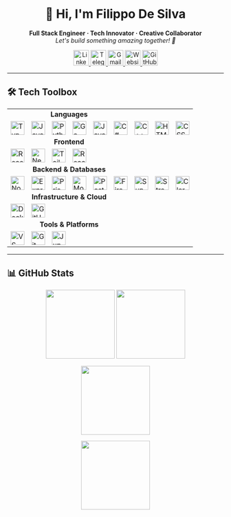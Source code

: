 <h1 align="center">
  👋 Hi, I'm Filippo De Silva
</h1>
<p align="center">
  <b>Full Stack Engineer · Tech Innovator · Creative Collaborator</b><br>
  <i>Let's build something amazing together! 🚀</i>
</p>

<!-- Social Media -->
<p align="center">
  <a href="https://www.linkedin.com/in/filippo-de-silva-0982a7342" target="_blank" title="LinkedIn">
    <img src="https://cdn.jsdelivr.net/gh/devicons/devicon/icons/linkedin/linkedin-original.svg" alt="LinkedIn" width="36" height="36"/>
  </a>
  <a href="https://t.me/Lt_Col_Sam?text=Hi%20Filippo,%20I%20would%20like%20to%20connect." target="_blank" title="Telegram">
    <img src="https://cdn.simpleicons.org/telegram/229ED9/fff.svg" alt="Telegram" width="36" height="36"/>
  </a>
  <a href="mailto:filippodev@gmail.com" target="_blank" title="Email">
    <img src="https://cdn.jsdelivr.net/gh/devicons/devicon/icons/google/google-original.svg" alt="Gmail" width="36" height="36"/>
  </a>
  <a href="https://filippodesilva.vercel.app" target="_blank" title="Website">
    <img src="https://cdn.simpleicons.org/googlechrome/4285F4/fff.svg" alt="Website" width="36" height="36"/>
  </a>
  <a href="https://github.com/FilippoDeSilva?tab=followers" target="_blank" title="GitHub">
    <img src="https://cdn.jsdelivr.net/gh/devicons/devicon/icons/github/github-original.svg" alt="GitHub" width="36" height="36"/>
  </a>
</p>

---

## 🛠️ Tech Toolbox

<div align="center">

<table>
  <tr>
    <td align="center" colspan="6"><b>Languages</b></td>
  </tr>
  <tr>
    <td><img src="https://cdn.jsdelivr.net/gh/devicons/devicon/icons/typescript/typescript-original.svg" width="32" alt="TypeScript"/></td>
    <td><img src="https://cdn.jsdelivr.net/gh/devicons/devicon/icons/javascript/javascript-original.svg" width="32" alt="JavaScript"/></td>
    <td><img src="https://cdn.jsdelivr.net/gh/devicons/devicon/icons/python/python-original.svg" width="32" alt="Python"/></td>
    <td><img src="https://cdn.jsdelivr.net/gh/devicons/devicon/icons/go/go-original.svg" width="32" alt="Go"/></td>
    <td><img src="https://cdn.jsdelivr.net/gh/devicons/devicon/icons/java/java-original.svg" width="32" alt="Java"/></td>
    <td><img src="https://cdn.jsdelivr.net/gh/devicons/devicon/icons/csharp/csharp-original.svg" width="32" alt="C#"/></td>
    <td><img src="https://cdn.jsdelivr.net/gh/devicons/devicon/icons/cplusplus/cplusplus-original.svg" width="32" alt="C++"/></td>
    <td><img src="https://cdn.jsdelivr.net/gh/devicons/devicon/icons/html5/html5-original.svg" width="32" alt="HTML5"/></td>
    <td><img src="https://cdn.jsdelivr.net/gh/devicons/devicon/icons/css3/css3-original.svg" width="32" alt="CSS3"/></td>
  </tr>
  <tr>
    <td align="center" colspan="6"><b>Frontend</b></td>
  </tr>
  <tr>
    <td><img src="https://cdn.jsdelivr.net/gh/devicons/devicon/icons/react/react-original.svg" width="32" alt="React"/></td>
    <td><img src="https://cdn.jsdelivr.net/gh/devicons/devicon/icons/nextjs/nextjs-original.svg" width="32" alt="Next.js"/></td>
    <td><img src="https://cdn.simpleicons.org/tailwindcss/06B6D4/fff.svg" width="32" alt="Tailwind CSS"/></td>
    <td><img src="https://cdn.jsdelivr.net/gh/devicons/devicon/icons/react/react-original.svg" width="32" alt="React Native"/></td>
  </tr>
  <tr>
    <td align="center" colspan="6"><b>Backend & Databases</b></td>
  </tr>
  <tr>
    <td><img src="https://cdn.jsdelivr.net/gh/devicons/devicon/icons/nodejs/nodejs-original.svg" width="32" alt="Node.js"/></td>
    <td><img src="https://cdn.jsdelivr.net/gh/devicons/devicon/icons/express/express-original.svg" width="32" alt="Express"/></td>
    <td><img src="https://cdn.jsdelivr.net/gh/devicons/devicon/icons/prisma/prisma-original.svg" width="32" alt="Prisma"/></td>
    <td><img src="https://cdn.jsdelivr.net/gh/devicons/devicon/icons/mongodb/mongodb-original.svg" width="32" alt="MongoDB"/></td>
    <td><img src="https://cdn.jsdelivr.net/gh/devicons/devicon/icons/postgresql/postgresql-original.svg" width="32" alt="PostgreSQL"/></td>
    <td><img src="https://cdn.jsdelivr.net/gh/devicons/devicon/icons/firebase/firebase-plain.svg" width="32" alt="Firebase"/></td>
    <td><img src="https://cdn.simpleicons.org/supabase/3ECF8E/fff.svg" width="32" alt="Supabase"/></td>
    <td><img src="https://cdn.simpleicons.org/stream/06B6D4/fff.svg" width="32" alt="Stream Chat"/></td>
    <td><img src="https://avatars.githubusercontent.com/u/72380216?s=200&v=4" width="32" alt="Clerk"/></td>
  </tr>
  <tr>
    <td align="center" colspan="6"><b>Infrastructure & Cloud</b></td>
  </tr>
  <tr>
    <td><img src="https://cdn.jsdelivr.net/gh/devicons/devicon/icons/docker/docker-original.svg" width="32" alt="Docker"/></td>
    <td><img src="https://cdn.jsdelivr.net/gh/devicons/devicon/icons/github/github-original.svg" width="32" alt="GitHub"/></td>
  </tr>
  <tr>
    <td align="center" colspan="6"><b>Tools & Platforms</b></td>
  </tr>
  <tr>
    <td><img src="https://cdn.jsdelivr.net/gh/devicons/devicon/icons/vscode/vscode-original.svg" width="32" alt="VS Code"/></td>
    <td><img src="https://cdn.jsdelivr.net/gh/devicons/devicon/icons/git/git-original.svg" width="32" alt="Git"/></td>
    <td><img src="https://cdn.jsdelivr.net/gh/devicons/devicon/icons/jupyter/jupyter-original.svg" width="32" alt="Jupyter"/></td>
  </tr>
</table>

</div>

---

## 📊 GitHub Stats

<p align="center">
  <img src="https://github-readme-stats.vercel.app/api?username=FilippoDeSilva&show_icons=true&theme=tokyonight&hide_border=true&border_radius=12" height="160"/>
  <img src="https://github-readme-streak-stats.herokuapp.com?user=FilippoDeSilva&theme=tokyonight&hide_border=true&border_radius=12" height="160"/>
</p>
<p align="center">
  <img src="https://github-profile-summary-cards.vercel.app/api/cards/profile-details?username=FilippoDeSilva&theme=tokyonight" height="160"/>
</p>
<p align="center">
  <img src="https://github-readme-stats.vercel.app/api/top-langs/?username=FilippoDeSilva&layout=compact&theme=tokyonight&hide_border=true&border_radius=12&langs_count=8" height="160"/>
</p>

